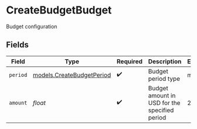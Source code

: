 # CreateBudgetBudget

Budget configuration


## Fields

| Field                                                        | Type                                                         | Required                                                     | Description                                                  | Example                                                      |
| ------------------------------------------------------------ | ------------------------------------------------------------ | ------------------------------------------------------------ | ------------------------------------------------------------ | ------------------------------------------------------------ |
| `period`                                                     | [models.CreateBudgetPeriod](../models/createbudgetperiod.md) | :heavy_check_mark:                                           | Budget period type                                           | monthly                                                      |
| `amount`                                                     | *float*                                                      | :heavy_check_mark:                                           | Budget amount in USD for the specified period                | 250                                                          |
